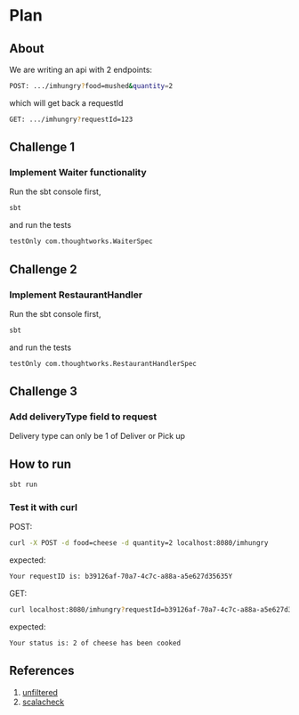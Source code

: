 # Plan

## About

We are writing an api with 2 endpoints:

```sh
POST: .../imhungry?food=mushed&quantity=2
```
which will get back a requestId
```sh
GET: .../imhungry?requestId=123
```

## Challenge 1

### Implement Waiter functionality
Run the sbt console first,
```sh
sbt
```
and run the tests
```sh
testOnly com.thoughtworks.WaiterSpec
```

## Challenge 2

### Implement RestaurantHandler
Run the sbt console first,
```sh
sbt
```
and run the tests
```sh
testOnly com.thoughtworks.RestaurantHandlerSpec
```

## Challenge 3
### Add deliveryType field to request

Delivery type can only be 1 of Deliver or Pick up

## How to run

```sh
sbt run
```

### Test it with curl
POST:
```sh
curl -X POST -d food=cheese -d quantity=2 localhost:8080/imhungry
```
expected:

```sh
Your requestID is: b39126af-70a7-4c7c-a88a-a5e627d35635Y
```
GET:
```sh
curl localhost:8080/imhungry?requestId=b39126af-70a7-4c7c-a88a-a5e627d35635
```
expected:
```sh
Your status is: 2 of cheese has been cooked
```

## References
1. [unfiltered](http://unfiltered.ws)
2. [scalacheck](https://www.scalacheck.org)





